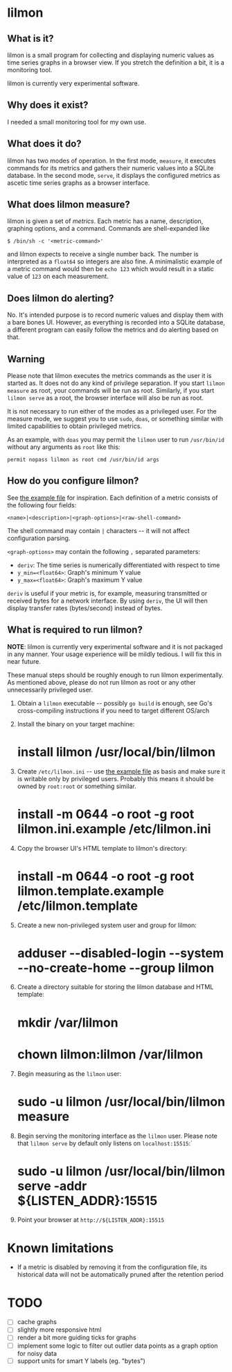 # lilmon

## What is it?

lilmon is a small program for collecting and displaying numeric values as time
series graphs in a browser view. If you stretch the definition a bit, it is a
monitoring tool.

lilmon is currently very experimental software.

## Why does it exist?

I needed a small monitoring tool for my own use.

## What does it do?

lilmon has two modes of operation. In the first mode, `measure`, it executes
commands for its metrics and gathers their numeric values into a SQLite
database. In the second mode, `serve`, it displays the configured metrics as
ascetic time series graphs as a browser interface.

## What does lilmon measure?

lilmon is given a set of *metrics*. Each metric has a name, description,
graphing options, and a command. Commands are shell-expanded like

    $ /bin/sh -c '<metric-command>'

and lilmon expects to receive a single number back. The number is interpreted as
a `float64` so integers are also fine. A minimalistic example of a metric
command would then be `echo 123` which would result in a static value of `123`
on each measurement.

## Does lilmon do alerting?

No. It's intended purpose is to record numeric values and display them with a
bare bones UI. However, as everything is recorded into a SQLite database, a
different program can easily follow the metrics and do alerting based on that.

## Warning

Please note that lilmon executes the metrics commands as the user it is started
as. It does not do any kind of privilege separation. If you start `lilmon
measure` as root, your commands will be run as root. Similarly, if you start
`lilmon serve` as a root, the browser interface will also be run as root.

It is not necessary to run either of the modes as a privileged user. For the
measure mode, we suggest you to use `sudo`, `doas`, or something similar with
limited capabilities to obtain privileged metrics.

As an example, with `doas` you may permit the `lilmon` user to run
`/usr/bin/id` without any arguments as `root` like this:

```doas
permit nopass lilmon as root cmd /usr/bin/id args
```

## How do you configure lilmon?

See [the example file](lilmon.ini.example) for inspiration. Each definition of a
metric consists of the following four fields:

    <name>|<description>|<graph-options>|<raw-shell-command>

The shell command may contain `|` characters -- it will not affect configuration
parsing.

`<graph-options>` may contain the following `,` separated parameters:

  - `deriv`: The time series is numerically differentiated with respect to time
  - `y_min=<float64>`: Graph's minimum Y value
  - `y_max=<float64>`: Graph's maximum Y value

`deriv` is useful if your metric is, for example, measuring transmitted or
received bytes for a network interface. By using `deriv`, the UI will then
display transfer rates (bytes/second) instead of bytes.

## What is required to run lilmon?

**NOTE**: lilmon is currently very experimental software and it is not packaged
in any manner. Your usage experience will be mildly tedious. I will fix this in
near future.

These manual steps should be roughly enough to run lilmon experimentally. As
mentioned above, please do not run lilmon as root or any other unnecessarily
privileged user.

1. Obtain a `lilmon` executable -- possibly `go build` is enough, see Go's
   cross-compiling instructions if you need to target different OS/arch
2. Install the binary on your target machine:

    # install lilmon /usr/local/bin/lilmon

3. Create `/etc/lilmon.ini` -- use [the example file](lilmon.ini.example) as
   basis and make sure it is writable only by privileged users. Probably this
   means it should be owned by `root:root` or something similar.

    # install -m 0644 -o root -g root lilmon.ini.example /etc/lilmon.ini

4. Copy the browser UI's HTML template to lilmon's directory:

    # install -m 0644 -o root -g root lilmon.template.example /etc/lilmon.template

5. Create a new non-privileged system user and group for lilmon:

    # adduser --disabled-login --system --no-create-home --group lilmon

6. Create a directory suitable for storing the lilmon database and HTML
   template:

    # mkdir /var/lilmon
    # chown lilmon:lilmon /var/lilmon

7. Begin measuring as the `lilmon` user:

    # sudo -u lilmon /usr/local/bin/lilmon measure

8. Begin serving the monitoring interface as the `lilmon` user. Please note that
   `lilmon serve` by default only listens on `localhost:15515`:`

    # sudo -u lilmon /usr/local/bin/lilmon serve -addr ${LISTEN_ADDR}:15515

9. Point your browser at `http://${LISTEN_ADDR}:15515`


# Known limitations

- If a metric is disabled by removing it from the configuration file, its
  historical data will not be automatically pruned after the retention period

# TODO

- [ ] cache graphs
- [ ] slightly more responsive html
- [ ] render a bit more guiding ticks for graphs
- [ ] implement some logic to filter out outlier data points as a graph option for noisy data
- [ ] support units for smart Y labels (eg. "bytes")
